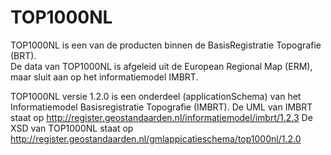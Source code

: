 # TOP1000NL
TOP1000NL is een van de producten binnen de BasisRegistratie Topografie (BRT).  
De data van TOP1000NL is afgeleid uit de European Regional Map (ERM), maar sluit aan op het informatiemodel IMBRT.

TOP1000NL versie 1.2.0 is een onderdeel (applicationSchema) van het Informatiemodel Basisregistratie Topografie (IMBRT). 
De UML van IMBRT staat op http://register.geostandaarden.nl/informatiemodel/imbrt/1.2.3
De XSD van TOP1000NL staat op http://register.geostandaarden.nl/gmlappicatieschema/top1000nl/1.2.0
